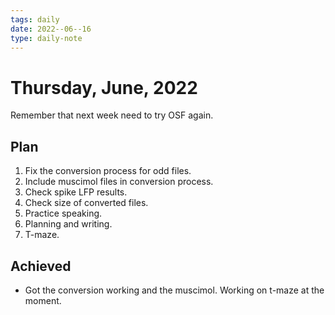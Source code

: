```yaml
---
tags: daily
date: 2022--06--16
type: daily-note
---
```


# Thursday, June, 2022

Remember that next week need to try OSF again.

## Plan

1. Fix the conversion process for odd files.
2. Include muscimol files in conversion process.
3. Check spike LFP results.
4. Check size of converted files.
5. Practice speaking.
6. Planning and writing.
7. T-maze.

## Achieved

* Got the conversion working and the muscimol. Working on t-maze at the moment.